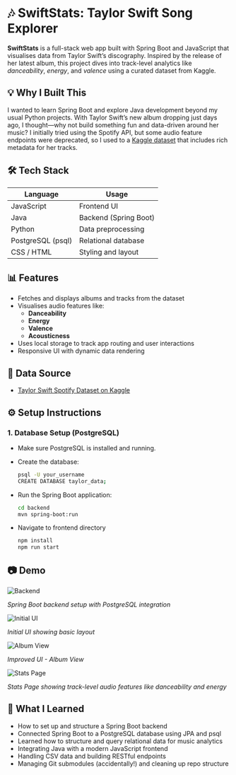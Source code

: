 # 🎶 SwiftStats: Taylor Swift Song Explorer

**SwiftStats** is a full-stack web app built with Spring Boot and JavaScript that visualises data from Taylor Swift’s discography. Inspired by the release of her latest album, this project dives into track-level analytics like *danceability*, *energy*, and *valence* using a curated dataset from Kaggle.

## 💡 Why I Built This

I wanted to learn Spring Boot and explore Java development beyond my usual Python projects. With Taylor Swift’s new album dropping just days ago, I thought—why not build something fun and data-driven around her music? I initially tried using the Spotify API, but some audio feature endpoints were deprecated, so I used to a [Kaggle dataset](https://www.kaggle.com/datasets/jarredpriester/taylor-swift-spotify-dataset/data) that includes rich metadata for her tracks.

## 🛠️ Tech Stack

| Language     | Usage         |
|--------------|---------------|
| JavaScript   | Frontend UI   |
| Java         | Backend (Spring Boot) |
| Python       | Data preprocessing |
| PostgreSQL (psql)| Relational database |
| CSS / HTML       | Styling and layout |

## 📊 Features

- Fetches and displays albums and tracks from the dataset
- Visualises audio features like:
  - **Danceability**
  - **Energy**
  - **Valence**
  - **Acousticness**
- Uses local storage to track app routing and user interactions
- Responsive UI with dynamic data rendering

## 📁 Data Source

- [Taylor Swift Spotify Dataset on Kaggle](https://www.kaggle.com/datasets/jarredpriester/taylor-swift-spotify-dataset/data)

## ⚙️ Setup Instructions

### 1. Database Setup (PostgreSQL)
- Make sure PostgreSQL is installed and running.
- Create the database:
  ```bash
  psql -U your_username
  CREATE DATABASE taylor_data;
- Run the Spring Boot application:
   ```bash
   cd backend
   mvn spring-boot:run
- Navigate to frontend directory

   ```bash
   npm install
   npm run start
 
## 📷 Demo

![Backend](https://github.com/user-attachments/assets/10be3938-83de-4e68-a5c5-66998a873620)

*Spring Boot backend setup with PostgreSQL integration*

![Initial UI](https://github.com/user-attachments/assets/18cb5618-be5d-43ed-a662-19cf785501fe)

*Initial UI showing basic layout*

![Album View](https://github.com/user-attachments/assets/9acdbe31-78c0-4f8e-a7fd-a50f357660b7)

*Improved UI - Album View*

![Stats Page](https://github.com/user-attachments/assets/a73f3f93-3f98-4ee4-ac18-307223d46749)

*Stats Page showing track-level audio features like danceability and energy*

## 🚀 What I Learned

- How to set up and structure a Spring Boot backend
- Connected Spring Boot to a PostgreSQL database using JPA and psql
- Learned how to structure and query relational data for music analytics
- Integrating Java with a modern JavaScript frontend
- Handling CSV data and building RESTful endpoints
- Managing Git submodules (accidentally!) and cleaning up repo structure

